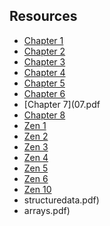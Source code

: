 ## Resources

* [Chapter 1](01.pdf)
* [Chapter 2](02.pdf)
* [Chapter 3](03.pdf)
* [Chapter 4](04.pdf)
* [Chapter 5](05.pdf)
* [Chapter 6](06.pdf)
* [Chapter 7](07.pdf
* [Chapter 8](08.pdf)
* [Zen 1](zen01.pdf)
* [Zen 2](zen02.pdf)
* [Zen 3](zen03.pdf)
* [Zen 4](zen04.pdf)
* [Zen 5](zen05.pdf)
* [Zen 6](zen06.pdf)
* [Zen 10](zen10.pdf)
* structuredata.pdf)
* arrays.pdf)
